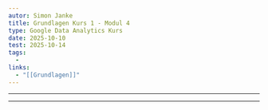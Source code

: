 ```yaml
---
autor: Simon Janke
title: Grundlagen Kurs 1 - Modul 4
type: Google Data Analytics Kurs
date: 2025-10-10
test: 2025-10-14
tags:
  -
links:
  - "[[Grundlagen]]"
---
```

---

---

